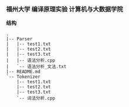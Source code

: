 ### 福州大学 编译原理实验 计算机与大数据学院
**结构**
```
.
|-- Parser
|   |-- test1.txt
|   |-- test2.txt
|   |-- test3.txt
|   |-- 语法分析.cpp
|   `-- 语法分析_文法.txt
|-- README.md
`-- Tokenizer
    |-- test1.txt
    |-- test2.txt
    |-- test3.txt
    `-- 词法分析.cpp
```

